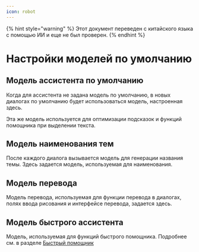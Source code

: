 ```yaml
---
icon: robot
---
```


{% hint style="warning" %}
Этот документ переведен с китайского языка с помощью ИИ и еще не был проверен.
{% endhint %}

# Настройки моделей по умолчанию

## Модель ассистента по умолчанию

Когда для ассистента не задана модель по умолчанию, в новых диалогах по умолчанию будет использоваться модель, настроенная здесь.

Эта же модель используется для оптимизации подсказок и функций помощника при выделении текста.

## Модель наименования тем

После каждого диалога вызывается модель для генерации названия темы. Здесь задается модель, используемая для наименования.

## Модель перевода

Модель перевода, используемая для функции перевода в диалогах, полях ввода рисования и интерфейсе перевода, задается здесь.

## Модель быстрого ассистента

Модель, используемая для функций быстрого помощника. Подробнее см. в разделе [Быстрый помощник](../kuai-jie-zhu-shou.md)